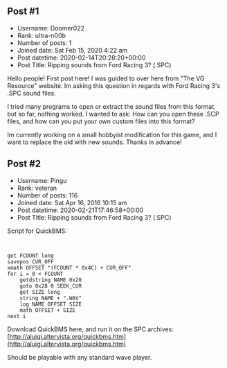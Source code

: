 ## Post #1
- Username: Doomer022
- Rank: ultra-n00b
- Number of posts: 1
- Joined date: Sat Feb 15, 2020 4:22 am
- Post datetime: 2020-02-14T20:28:20+00:00
- Post Title: Ripping sounds from Ford Racing 3? (.SPC)

Hello people! First post here! I was guided to over here from "The VG Resource" website. Im asking this question in regards with Ford Racing 3's .SPC sound files.

I tried many programs to open or extract the sound files from this format, but so far, nothing worked. I wanted to ask: How can you open these .SCP files, and how can you put your own custom files into this format?

Im currently working on a small hobbyist modification for this game, and I want to replace the old with new sounds. Thanks in advance!
## Post #2
- Username: Pingu
- Rank: veteran
- Number of posts: 116
- Joined date: Sat Apr 16, 2016 10:15 am
- Post datetime: 2020-02-21T17:46:58+00:00
- Post Title: Ripping sounds from Ford Racing 3? (.SPC)

Script for QuickBMS:

```


get FCOUNT long
savepos CUR_OFF
xmath OFFSET "(FCOUNT * 0x4C) + CUR_OFF"
for i = 0 < FCOUNT
	getdstring NAME 0x20
	goto 0x28 0 SEEK_CUR
	get SIZE long
	string NAME + ".WAV"
	log NAME OFFSET SIZE
	math OFFSET + SIZE
next i 

```


Download QuickBMS here, and run it on the SPC archives:
[http://aluigi.altervista.org/quickbms.htm](http://aluigi.altervista.org/quickbms.htm)

Should be playable with any standard wave player.
